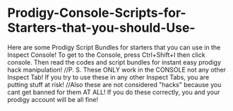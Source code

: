 # Prodigy-Console-Scripts-for-Starters-that-you-should-Use-
Here are some Prodigy Script Bundles for starters that you can use in the Inspect Console! To get to the Console, press Ctrl+Shift+I then click console. Then read the codes and script bundles for instant easy prodigy hack manipulation!
//P. S. These ONLY work in the CONSOLE not any other Inspect Tab! If you try to use these in any other Inspect Tabs, you are putting stuff at risk!
//Also these are not considered "hacks" because you cant get banned for them AT ALL! If you do these correctly, you and your prodigy account will be all fine!
